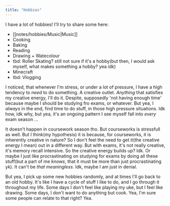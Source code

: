 ```yaml
---
title: "Hobbies"
---
```

I have a lot of hobbies! I'll try to share some here:

- [[notes/hobbies/Music|Music]]
- Cooking
- Baking
- Reading
- Drawing + Watecolour
- tbd: Roller Skating? still not sure if it's a hobby(but then, I would ask myself, what makes something a hobby? yea idk)
- Minecraft
- tbd: Vlogging

I noticed, that whenever I'm stress, or under a lot of pressure, I have a high tendency to *need* to do something. A creative outlet. *Anything* that satisfies my creative energy, I'll do it. Despite, supposedly 'not having enough time' because maybe I should be studying fro exams, or whatever. But yea, I *always* in the end, find time to do stuff, in those high pressure situations. Idk how, idk why, but yea, it's an ongoing pattern I see myself fall into *every* exam season ...  

It doesn't happen in coursework season tho. But courseworks is stressfull as well. But I think(my hypothesis) it is because, for courseworks, it is inherently creative in nature? So I don't feel the need to get it(the creative energy I mean) out in a different way. But with exams, it's not really creative, it's memory recall intensive. So the creative energy builds up? Idk. Or maybe I just like procrastinating on studying for exams by doing all these stuff(but a part of me *knows*, that it must be more than just procrastinating yk). It can't be *that meaningless*. Idk, maybe I am just in denial.  

But yea, I pick up some new hobbies randomly, and at times I'll go back to an old hobby. It's like I have a cycle of stuff I like to do, and I go through it throughout my life. Some days I don't feel like playing my uke, but I feel like drawing. Some days, I don't want to do anything but cook. Yea, I'm sure some people can relate to that right? Yea.  